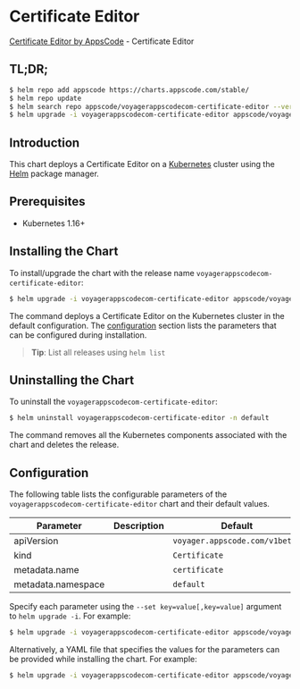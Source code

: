 # Certificate Editor

[Certificate Editor by AppsCode](https://byte.builders) - Certificate Editor

## TL;DR;

```bash
$ helm repo add appscode https://charts.appscode.com/stable/
$ helm repo update
$ helm search repo appscode/voyagerappscodecom-certificate-editor --version=v0.26.0
$ helm upgrade -i voyagerappscodecom-certificate-editor appscode/voyagerappscodecom-certificate-editor -n default --create-namespace --version=v0.26.0
```

## Introduction

This chart deploys a Certificate Editor on a [Kubernetes](http://kubernetes.io) cluster using the [Helm](https://helm.sh) package manager.

## Prerequisites

- Kubernetes 1.16+

## Installing the Chart

To install/upgrade the chart with the release name `voyagerappscodecom-certificate-editor`:

```bash
$ helm upgrade -i voyagerappscodecom-certificate-editor appscode/voyagerappscodecom-certificate-editor -n default --create-namespace --version=v0.26.0
```

The command deploys a Certificate Editor on the Kubernetes cluster in the default configuration. The [configuration](#configuration) section lists the parameters that can be configured during installation.

> **Tip**: List all releases using `helm list`

## Uninstalling the Chart

To uninstall the `voyagerappscodecom-certificate-editor`:

```bash
$ helm uninstall voyagerappscodecom-certificate-editor -n default
```

The command removes all the Kubernetes components associated with the chart and deletes the release.

## Configuration

The following table lists the configurable parameters of the `voyagerappscodecom-certificate-editor` chart and their default values.

|     Parameter      | Description |                  Default                  |
|--------------------|-------------|-------------------------------------------|
| apiVersion         |             | <code>voyager.appscode.com/v1beta1</code> |
| kind               |             | <code>Certificate</code>                  |
| metadata.name      |             | <code>certificate</code>                  |
| metadata.namespace |             | <code>default</code>                      |


Specify each parameter using the `--set key=value[,key=value]` argument to `helm upgrade -i`. For example:

```bash
$ helm upgrade -i voyagerappscodecom-certificate-editor appscode/voyagerappscodecom-certificate-editor -n default --create-namespace --version=v0.26.0 --set apiVersion=voyager.appscode.com/v1beta1
```

Alternatively, a YAML file that specifies the values for the parameters can be provided while
installing the chart. For example:

```bash
$ helm upgrade -i voyagerappscodecom-certificate-editor appscode/voyagerappscodecom-certificate-editor -n default --create-namespace --version=v0.26.0 --values values.yaml
```

